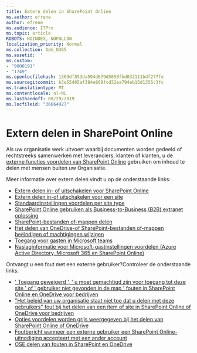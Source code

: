 ```yaml
---
title: Extern delen in SharePoint Online
ms.author: efrene
author: efrene
ms.audience: ITPro
ms.topic: article
ROBOTS: NOINDEX, NOFOLLOW
localization_priority: Normal
ms.collection: Adm_O365
ms.assetid: ''
ms.custom:
- "9000191"
- "1749"
ms.openlocfilehash: 1369df853da594d679d5850fbd032111bdf277fe
ms.sourcegitcommit: b3e55405af384e868fcd32ea794eb15d1356c3fc
ms.translationtype: MT
ms.contentlocale: nl-NL
ms.lasthandoff: 08/29/2019
ms.locfileid: "36664927"
---
```

# <a name="external-sharing-in-sharepoint-online"></a>Extern delen in SharePoint Online

Als uw organisatie werk uitvoert waarbij documenten worden gedeeld of rechtstreeks samenwerken met leveranciers, klanten of klanten, u de [externe functies voordelen van SharePoint Online](https://docs.microsoft.com/sharepoint/external-sharing-overview) gebruiken om inhoud te delen met mensen buiten uw Organisatie.

Meer informatie over extern delen vindt u op de onderstaande links:

- [Extern delen in- of uitschakelen voor SharePoint Online](https://docs.microsoft.com/sharepoint/turn-external-sharing-on-or-off)
- [Extern delen in-of uitschakelen voor een site](https://docs.microsoft.com/sharepoint/change-external-sharing-site)
- [Standaardinstellingen voordelen per site type](https://docs.microsoft.com/Office365/Enterprise/microsoft-365-guest-settings#sharepoint-site-level)
- [SharePoint Online gebruiken als Business-to-Business (B2B) extranet oplossing](https://docs.microsoft.com/sharepoint/create-b2b-extranet)
- [SharePoint-bestanden of-mappen delen](https://support.office.com/article/share-sharepoint-files-or-folders-1fe37332-0f9a-4719-970e-d2578da4941c)
- [Het delen van OneDrive-of SharePoint-bestanden of-mappen beëindigen of machtigingen wijzigen](https://support.office.com/article/stop-sharing-onedrive-or-sharepoint-files-or-folders-or-change-permissions-0a36470f-d7fe-40a0-bd74-0ac6c1e13323?ui=en-US&rs=en-US&ad=US)
- [Toegang voor gasten in Microsoft teams](https://docs.microsoft.com/MicrosoftTeams/guest-access)
- [Naslaginformatie voor Microsoft-gastinstellingen voordelen (Azure Active Directory, Microsoft 365 en SharePoint Online)](https://docs.microsoft.com/Office365/Enterprise/microsoft-365-guest-settings)

Ontvangt u een fout met een externe gebruiker?Controleer de onderstaande links:

- [' Toegang geweigerd ', ' u moet gemachtigd zijn voor toegang tot deze site ' of ' gebruiker niet gevonden in de map ' fouten in SharePoint Online en OneDrive voor bedrijven](https://docs.microsoft.com/sharepoint/support/administration/access-denied-or-need-permission-error-sharepoint-online-or-onedrive-for-business)
- ["Het beleid van uw organisatie staat niet toe dat u delen met deze gebruikers" fout bij het delen van een item of site in SharePoint Online of OneDrive voor bedrijven](https://docs.microsoft.com/sharepoint/support/administration/organization-policies-do-not-allow-you-to-share-with-users-error)
- [Opties voordelen worden grijs weergegeven bij het delen van SharePoint Online of OneDrive](https://docs.microsoft.com/sharepoint/support/administration/sharing-options-grayed-out-when-sharing-from-sharepoint-online-or-onedrive)
- [Foutbericht wanneer een externe gebruiker een SharePoint Online-uitnodiging accepteert met een ander account](https://support.office.com/article/Error-message-when-an-external-user-accepts-a-SharePoint-Online-invitation-by-using-another-account-f0d34413-ea7c-42c7-a485-c4e5d421e5f0-)
- [OSE delen van fouten in SharePoint en OneDrive](https://docs.microsoft.com/sharepoint/sharepoint-onedrive-error-message)


